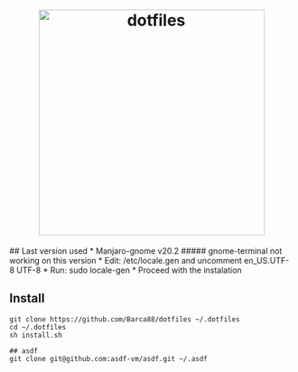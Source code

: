 [semaphoreci]: https://semaphoreci.com/nelsonmestevao/dotfiles

<h1 align="center">
  <a target="_blank" href="https://dotfiles.github.io">
    <img src="https://dotfiles.github.io/images/dotfiles-logo.png" alt="dotfiles" width="400px">
  </a>
</h1>
## Last version used
  * Manjaro-gnome v20.2
  ##### gnome-terminal not working on this version
      * Edit: /etc/locale.gen and uncomment en_US.UTF-8 UTF-8
      * Run: sudo locale-gen
      * Proceed with the instalation 

## Install

```shell
git clone https://github.com/Barca88/dotfiles ~/.dotfiles
cd ~/.dotfiles
sh install.sh
```

```
## asdf
git clone git@github.com:asdf-vm/asdf.git ~/.asdf

